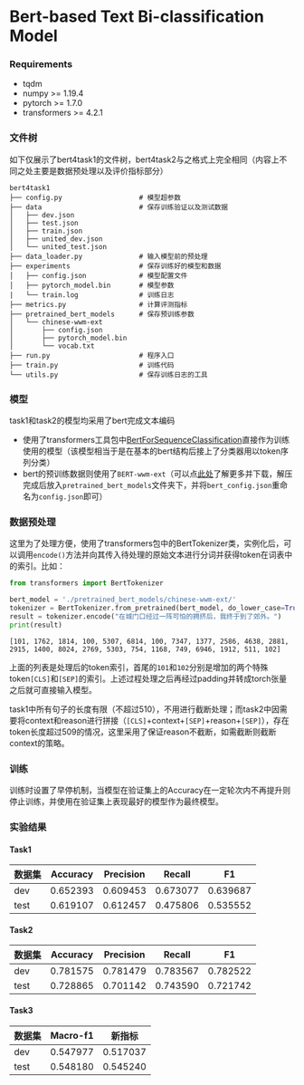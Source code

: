 # Bert-based Text Bi-classification Model

### Requirements

* tqdm
* numpy >= 1.19.4
* pytorch >= 1.7.0
* transformers >= 4.2.1

### 文件树

如下仅展示了bert4task1的文件树，bert4task2与之格式上完全相同（内容上不同之处主要是数据预处理以及评价指标部分）

```
bert4task1
├── config.py					# 模型超参数
├── data						# 保存训练验证以及测试数据
│   ├── dev.json
│   ├── test.json
│   ├── train.json
│   ├── united_dev.json
│   └── united_test.json
├── data_loader.py				# 输入模型前的预处理
├── experiments					# 保存训练好的模型和数据
│   ├── config.json				# 模型配置文件
│   ├── pytorch_model.bin		# 模型参数
|	└── train.log				# 训练日志
├── metrics.py					# 计算评测指标
├── pretrained_bert_models		# 保存预训练参数
│   └── chinese-wwm-ext
│       ├── config.json
│       ├── pytorch_model.bin
│       └── vocab.txt
├── run.py						# 程序入口
├── train.py					# 训练代码
└── utils.py					# 保存训练日志的工具
```

### 模型

task1和task2的模型均采用了bert完成文本编码

* 使用了transformers工具包中[BertForSequenceClassification](https://huggingface.co/transformers/model_doc/bert.html#bertforsequenceclassification)直接作为训练使用的模型（该模型相当于是在基本的bert结构后接上了分类器用以token序列分类）
* bert的预训练数据则使用了`BERT-wwm-ext`（可以点[此处](https://github.com/ymcui/Chinese-BERT-wwm)了解更多并下载，解压完成后放入`pretrained_bert_models`文件夹下，并将`bert_config.json`重命名为`config.json`即可）

### 数据预处理

这里为了处理方便，使用了transformers包中的BertTokenizer类，实例化后，可以调用`encode()`方法并向其传入待处理的原始文本进行分词并获得token在词表中的索引。比如：

```python
from transformers import BertTokenizer

bert_model = './pretrained_bert_models/chinese-wwm-ext/'
tokenizer = BertTokenizer.from_pretrained(bert_model, do_lower_case=True)
result = tokenizer.encode("在城门口经过一阵可怕的拥挤后，我终于到了郊外。")
print(result)
```

```
[101, 1762, 1814, 100, 5307, 6814, 100, 7347, 1377, 2586, 4638, 2881, 2915, 1400, 8024, 2769, 5303, 754, 1168, 749, 6946, 1912, 511, 102]
```

上面的列表是处理后的token索引，首尾的`101`和`102`分别是增加的两个特殊token`[CLS]`和`[SEP]`的索引。上述过程处理之后再经过padding并转成torch张量之后就可直接输入模型。

task1中所有句子的长度有限（不超过510），不用进行截断处理；而task2中因需要将context和reason进行拼接（`[CLS]`+context+`[SEP]`+reason+`[SEP]`），存在token长度超过509的情况，这里采用了保证reason不截断，如需截断则截断context的策略。

### 训练

训练时设置了早停机制，当模型在验证集上的Accuracy在一定轮次内不再提升则停止训练，并使用在验证集上表现最好的模型作为最终模型。

### 实验结果

#### Task1

| 数据集 | Accuracy | Precision | Recall   | F1       |
| ------ | -------- | --------- | -------- | -------- |
| dev    | 0.652393 | 0.609453  | 0.673077 | 0.639687 |
| test   | 0.619107 | 0.612457  | 0.475806 | 0.535552 |

#### Task2

| 数据集 | Accuracy | Precision | Recall   | F1       |
| ------ | -------- | --------- | -------- | -------- |
| dev    | 0.781575 | 0.781479  | 0.783567 | 0.782522 |
| test   | 0.728865 | 0.701142  | 0.743590 | 0.721742 |

#### Task3

| 数据集 | Macro-f1 | 新指标   |
| ------ | -------- | -------- |
| dev    | 0.547977 | 0.517037 |
| test   | 0.548180 | 0.545240 |

